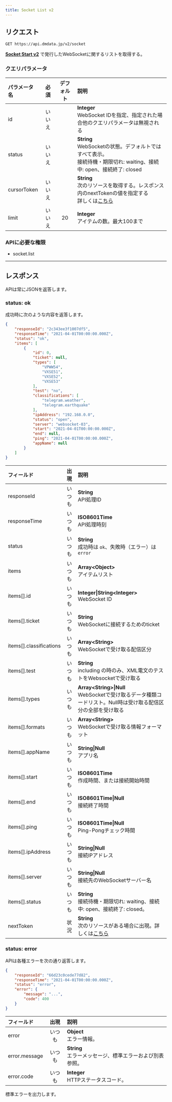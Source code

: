 ```yaml
---
title: Socket List v2
---
```


## リクエスト

`GET https://api.dmdata.jp/v2/socket`

[**Socket Start v2**](/docs/reference/api/v2/socket.start.md) で発行したWebSocketに関するリストを取得する。

### クエリパラメータ
| パラメータ名      | 必須  | デフォルト | 説明                                                                                                           |
|:------------|:---:|:-----:|:-------------------------------------------------------------------------------------------------------------|
| id          | いいえ |       | **Integer** <br/> WebSocket IDを指定、指定された場合他のクエリパラメータは無視される                                                    |
| status      | いいえ |       | **String** <br/> WebSocketの状態。デフォルトではすべて表示。<br/>接続待機・期限切れ: waiting、接続中: open、接続終了: closed                    |
| cursorToken | いいえ |       | **String** <br/> 次のリソースを取得する。レスポンス内のnextTokenの値を指定する<br/>詳しくは[こちら](/docs/reference/api/v2/index.md#カーソルトークン) |
| limit       | いいえ |  20   | **Integer** <br/> アイテムの数。最大100まで                                                                             |

### APIに必要な権限
* socket.list

---

## レスポンス
APIは常にJSONを返答します。

### status: ok
成功時に次のような内容を返答します。

```json
{
    "responseId": "2c343ee3f1007df5",
    "responseTime": "2021-04-01T00:00:00.000Z",
    "status": "ok",
    "items": [
        {
            "id": 0,
            "ticket": null,
            "types": [
                "VPWW54",
                "VXSE51",
                "VXSE52",
                "VXSE53"
            ],
            "test": "no",
            "classifications": [
                "telegram.weather",
                "telegram.earthquake"
            ],
            "ipAddress": "192.168.0.0",
            "status": "open",
            "server": "websocket-03",
            "start": "2021-04-01T00:00:00.000Z",
            "end": null,
            "ping": "2021-04-01T00:00:00.000Z",
            "appName": null
        }
    ]
}
```

| フィールド                    | 出現  | 説明                                                                                   |
|:-------------------------|:---:|:-------------------------------------------------------------------------------------|
| responseId               | いつも | **String** <br/> API処理ID                                                             |
| responseTime             | いつも | **ISO8601Time** <br/> API処理時刻                                                        |
| status                   | いつも | **String** <br/> 成功時は `ok`、失敗時（エラー）は `error`                                         |
| items                    | いつも | **Array&lt;Object&gt;** <br/> アイテムリスト                                                |
| items[\].id              | いつも | **Integer\|String&lt;Integer&gt;** <br/> WebSocket ID                                |
| items[\].ticket          | いつも | **String** <br/> WebSocketに接続するためのticket                                             |
| items[\].classifications | いつも | **Array&lt;String&gt;** <br/> WebSocketで受け取る配信区分                                     |
| items[\].test            | いつも | **String** <br/> including の時のみ、XML電文のテストをWebsocketで受け取る                             |
| items[\].types           | いつも | **Array&lt;String&gt;\|Null** <br/> WebSocketで受け取るデータ種類コードリスト。Null時は受け取る配信区分の全部を受け取る |
| items[\].formats         | いつも | **Array&lt;String&gt;** <br/> WebSocketで受け取る情報フォーマット                                 |
| items[\].appName         | いつも | **String\|Null** <br/> アプリ名                                                          |
| items[\].start           | いつも | **ISO8601Time** <br/> 作成時間、または接続開始時間                                                 |
| items[\].end             | いつも | **ISO8601Time\|Null** <br/> 接続終了時間                                                   |
| items[\].ping            | いつも | **ISO8601Time\|Null** <br/> Ping-Pongチェック時間                                          |
| items[\].ipAddress       | いつも | **String\|Null** <br/> 接続IPアドレス                                                      |
| items[\].server          | いつも | **String\|Null** <br/> 接続先のWebSocketサーバー名                                            |
| items[\].status          | いつも | **String** <br/> 接続待機・期限切れ: waiting、接続中: open、接続終了: closed。                          |
| nextToken                | 状況  | **String** <br/> 次のリソースがある場合に出現。詳しくは[こちら](/docs/reference/api/v2/index.md#カーソルトークン)  |

### status: error
APIは各種エラーを次の通り返答します。

```json
{
    "responseId": "66d23c0cede77d82",
    "responseTime": "2021-04-01T00:00:00.000Z",
    "status": "error",
    "error": {
        "message": "...",
        "code": 400
    }
}
```

| フィールド         | 出現  | 説明                                      |
|:--------------|:---:|:----------------------------------------|
| error         | いつも | **Object** <br/> エラー情報。                 |
| error.message | いつも | **String** <br/> エラーメッセージ、標準エラーおよび別表参照。 |
| error.code    | いつも | **Integer** <br/> HTTPステータスコード。         |

標準エラーを出力します。

